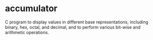 # accumulator
C program to display values in different base representations, including binary, hex, octal, and decimal, and to perform various bit-wise and arithmetic operations.
